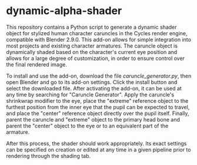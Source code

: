 # dynamic-alpha-shader
This repository contains a Python script to generate a dynamic shader object for stylized human character caruncles in the Cycles render engine, compatible with Blender 2.9.0. This add-on allows for simple integration into most projects and existing character armatures. The caruncle object is dynamically shaded based on the character's current eye position and allows for a large degree of customization, in order to ensure control over the final rendered image.

To install and use the add-on, download the file *caruncle_generator.py*, then open Blender and go to its add-on settings. Click the install button and select the downloaded file. After activating the add-on, it can be used at any time by searching for "Caruncle Generator". Apply the caruncle's shrinkwrap modifier to the eye, place the "extreme" reference object to the furthest position from the inner eye that the pupil can be expected to travel, and place the "center" reference object directly over the pupil itself. Finally, parent the caruncle and "extreme" object to the primary head bone and parent the "center" object to the eye or to an equivalent part of the armature.

After this process, the shader should work appropriately. Its exact settings can be specified on creation or edited at any time in a given pipeline prior to rendering through the shading tab.
